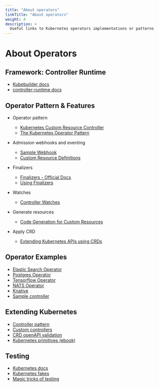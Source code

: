 ```yaml
---
title: "About operators"
linkTitle: "About operators"
weight: 4
description: >
  Useful links to Kubernetes operators implementations or patterns
---
```


# About Operators

## Framework: Controller Runtime

* [Kubebuilder docs](https://book.kubebuilder.io/)
* [controller-runtime docs](https://godoc.org/github.com/kubernetes-sigs/controller-runtime/pkg)

## Operator Pattern & Features

* Operator pattern
  * [Kubernetes Custom Resource Controller](https://admiralty.io/blog/kubernetes-custom-resource-controller-and-operator-development-tools/)
  * [The Kubernetes Operator Pattern](https://www.slideshare.net/Jakobkaralus/the-kubernetes-operator-pattern-containerconf-nov-2017)

* Admission webhooks and eventing
  * [Sample Webhook](https://book.kubebuilder.io/beyond_basics/sample_webhook.html)
  * [Custom Resource Definitions](https://schd.ws/hosted_files/kccncchina2018english/50/kubecon_Tom_Ilya_CRDs.pdf)

* Finalizers
  * [Finalizers - Official Docs](https://kubernetes.io/docs/tasks/access-kubernetes-api/custom-resources/custom-resource-definitions/#finalizers)
  * [Using Finalizers](https://github.com/giantswarm/operatorkit/blob/master/docs/using_finalizers.md)

* Watches
  * [Controller Watches](https://book.kubebuilder.io/beyond_basics/controller_watches.html)

* Generate resources
  * [Code Generation for Custom Resources](https://blog.openshift.com/kubernetes-deep-dive-code-generation-customresources/)

* Apply CRD
  * [Extending Kubernetes APIs using CRDs](https://medium.com/velotio-perspectives/extending-kubernetes-apis-with-custom-resource-definitions-crds-139c99ed3477)

## Operator Examples

* [Elastic Search Operator](https://github.com/upmc-enterprises/elasticsearch-operator)
* [Postgres Operator](https://github.com/zalando-incubator/postgres-operator)
* [Tensorflow Operator](https://github.com/kubeflow/tf-operator)
* [NATS Operator](https://github.com/nats-io/nats-operator)
* [Knative](https://github.com/knative/serving/blob/059bf5f8c193148e54ddac37fba337c2cf6496db/cmd/controller/main.go#L144)
* [Sample controller](https://github.com/kubernetes/sample-controller)

## Extending Kubernetes

* [Controller pattern](https://engineering.bitnami.com/articles/a-deep-dive-into-kubernetes-controllers.html)
* [Custom controllers](https://medium.com/@trstringer/create-kubernetes-controllers-for-core-and-custom-resources-62fc35ad64a3)
* [CRD openAPI validation](https://kubernetes.io/docs/tasks/access-kubernetes-api/custom-resources/custom-resource-definitions/#validation)
* [Kubernetes primitives (ebook)](https://www.amazon.de/Kubernetes-Design-Patterns-Extensions-container-cluster-ebook/dp/B07HSZHRHZ)

## Testing

* [Kubernetes docs](https://github.com/thtanaka/kubernetes/blob/master/docs/devel/testing.md#integration-tests)
* [Kubernetes fakes](https://itnext.io/testing-kubernetes-go-applications-f1f87502b6ef)
* [Magic tricks of testing](https://speakerdeck.com/skmetz/magic-tricks-of-testing-railsconf)
